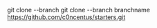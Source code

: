 git clone --branch <branchname> <remote-repo-url>
git clone --branch branchname https://github.com/c0ncentus/starters.git
